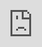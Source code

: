 ```yaml
---
layout: post
title: "스포일러 제이미가 '불후의 명곡'에서 '러브송'의 속도를 늦춘다."
author: "Kpop News"
thumbnail: "https://www.allkpop.com/upload/2021/02/content/060832/thumb/1612618355_germainej.jpg"
tags: 
---
```




<div class="video_wrapper" style="padding-top: 56.25%;">
    <iframe id="player" class="main_video" src="https://www.youtube.com/embed/nQ3ShYH6QlM" width="100%" height="100%" frameborder="0" allowfullscreen="" style="display: block !important; position: absolute; top: 0px; left: 0px; width: 100%; height: 100%;"></iframe>
</div>


제이미는 `불후의 명곡`에서 "Love Song"의 속도를 줄였다.

2월 6일, 비에게 바치는 스페셜에서, 제이미는 비의 2010년 앨범 `Back to the Basic`의 히트곡을 다루며 R을 차지했다.


<div class="video_wrapper" style="padding-top: 56.25%;">
    <iframe width="100%" height="100%" src="https://www.youtube.com/embed/_xHfAjfIdYo" frameborder="0" allow="accelerometer; autoplay; clipboard-write; encrypted-media; gyroscope; picture-in-picture" allowfullscreen="" style="position: absolute; top: 0px; left: 0px; width: 100%; height: 100%;"></iframe>
</div>
